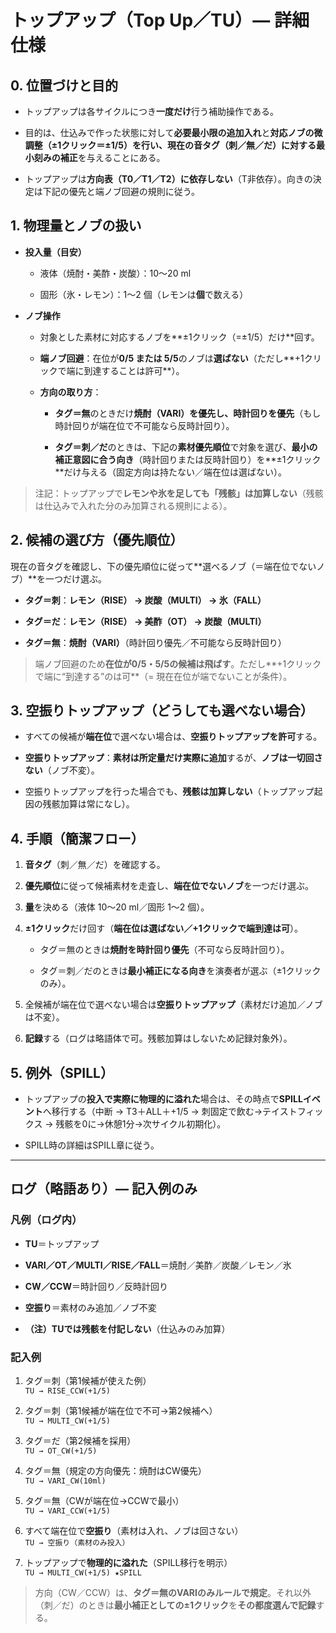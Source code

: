 # トップアップ（Top Up／TU）— 詳細仕様

## 0. 位置づけと目的

- トップアップは各サイクルにつき**一度だけ**行う補助操作である。
    
- 目的は、仕込みで作った状態に対して**必要最小限の追加入れ**と**対応ノブの微調整（±1クリック＝±1/5）**を行い、現在の音タグ（刺／無／だ）に対する**最小刻みの補正**を与えることにある。
    
- トップアップは**方向表（T0／T1／T2）に依存しない**（T非依存）。向きの決定は下記の優先と端ノブ回避の規則に従う。
    

## 1. 物理量とノブの扱い

- **投入量（目安）**
    
    - 液体（焼酎・美酢・炭酸）：10〜20 ml
        
    - 固形（氷・レモン）：1〜2 個（レモンは**個**で数える）
        
- **ノブ操作**
    
    - 対象とした素材に対応するノブを**±1クリック（=±1/5）だけ**回す。
        
    - **端ノブ回避**：在位が**0/5 または 5/5**のノブは**選ばない**（ただし**+1クリックで端に到達することは許可**）。
        
    - **方向の取り方**：
        
        - **タグ＝無**のときだけ**焼酎（VARI）を優先し、時計回りを優先**（もし時計回りが端在位で不可能なら反時計回り）。
            
        - **タグ＝刺／だ**のときは、下記の**素材優先順位**で対象を選び、**最小の補正意図に合う向き**（時計回りまたは反時計回り）を**±1クリック**だけ与える（固定方向は持たない／端在位は選ばない）。
            

> 注記：トップアップで**レモンや氷を足しても「残骸」は加算しない**（残骸は仕込みで入れた分のみ加算される規則による）。

## 2. 候補の選び方（優先順位）

現在の音タグを確認し、下の優先順位に従って**選べるノブ（＝端在位でないノブ）**を一つだけ選ぶ。

- **タグ＝刺**：**レモン（RISE） → 炭酸（MULTI） → 氷（FALL）**
    
- **タグ＝だ**：**レモン（RISE） → 美酢（OT） → 炭酸（MULTI）**
    
- **タグ＝無**：**焼酎（VARI）**（時計回り優先／不可能なら反時計回り）
    

> 端ノブ回避のため**在位が0/5・5/5の候補は飛ばす**。ただし**+1クリックで端に“到達する”のは可**（= 現在在位が端でないことが条件）。

## 3. 空振りトップアップ（どうしても選べない場合）

- すべての候補が**端在位**で選べない場合は、**空振りトップアップを許可**する。
    
- **空振りトップアップ**：**素材は所定量だけ実際に追加**するが、**ノブは一切回さない**（ノブ不変）。
    
- 空振りトップアップを行った場合でも、**残骸は加算しない**（トップアップ起因の残骸加算は常になし）。
    

## 4. 手順（簡潔フロー）

1. **音タグ**（刺／無／だ）を確認する。
    
2. **優先順位**に従って候補素材を走査し、**端在位でないノブ**を一つだけ選ぶ。
    
3. **量**を決める（液体 10〜20 ml／固形 1〜2 個）。
    
4. **±1クリック**だけ回す（**端在位は選ばない／+1クリックで端到達は可**）。
    
    - タグ＝無のときは**焼酎を時計回り優先**（不可なら反時計回り）。
        
    - タグ＝刺／だのときは**最小補正になる向き**を演奏者が選ぶ（±1クリックのみ）。
        
5. 全候補が端在位で選べない場合は**空振りトップアップ**（素材だけ追加／ノブは不変）。
    
6. **記録**する（ログは略語体で可。残骸加算はしないため記録対象外）。
    

## 5. 例外（SPILL）

- トップアップの**投入で実際に物理的に溢れた**場合は、その時点で**SPILLイベント**へ移行する（中断 → T3＋ALL＋+1/5 → 刺固定で飲む→テイストフィックス → 残骸を0に→休憩1分→次サイクル初期化）。
    
- SPILL時の詳細はSPILL章に従う。
    

---

## ログ（略語あり）— 記入例のみ

### 凡例（ログ内）

- **TU**＝トップアップ
    
- **VARI／OT／MULTI／RISE／FALL**＝焼酎／美酢／炭酸／レモン／氷
    
- **CW／CCW**＝時計回り／反時計回り
    
- **空振り**＝素材のみ追加／ノブ不変
    
- **（注）TUでは残骸を付記しない**（仕込みのみ加算）
    

### 記入例

1. タグ＝刺（第1候補が使えた例）  
    `TU → RISE_CCW(+1/5)`
    
2. タグ＝刺（第1候補が端在位で不可→第2候補へ）  
    `TU → MULTI_CW(+1/5)`
    
3. タグ＝だ（第2候補を採用）  
    `TU → OT_CW(+1/5)`
    
4. タグ＝無（規定の方向優先：焼酎はCW優先）  
    `TU → VARI_CW(10ml)`
    
5. タグ＝無（CWが端在位→CCWで最小）  
    `TU → VARI_CCW(+1/5)`
    
6. すべて端在位で**空振り**（素材は入れ、ノブは回さない）  
    `TU → 空振り（素材のみ投入）`
    
7. トップアップで**物理的に溢れた**（SPILL移行を明示）  
    `TU → MULTI_CW(+1/5) ★SPILL`
    

> 方向（CW／CCW）は、**タグ＝無のVARIのみルールで規定**。それ以外（刺／だ）のときは**最小補正としての±1クリック**を**その都度選んで記録**する。
